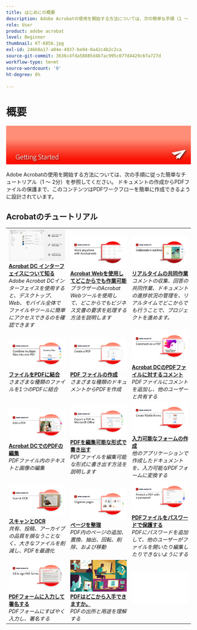 ```yaml
---
title: はじめにの概要
description: Adobe Acrobatの使用を開始する方法については、次の簡単な手順（1 ～ 2分）のチュートリアルを参照してください。
role: User
product: adobe acrobat
level: Beginner
thumbnail: KT-6856.jpg
exl-id: 24660a17-a04e-4937-be94-0a42c4b2c2ca
source-git-commit: 3636c4fda58885d4b7ac995c077d4429c6fa727d
workflow-type: tm+mt
source-wordcount: '0'
ht-degree: 0%

---
```


# 概要

![Acrobatスタートアップイメージ](../assets/Hero-GettingStarted.png)

Adobe Acrobatの使用を開始する方法については、次の手順に従った簡単なチュートリアル（1 ～ 2分）を参照してください。 ドキュメントの作成からPDFファイルの保護まで、このコンテンツはPDFワークフローを簡単に作成できるように設計されています。

## Acrobatのチュートリアル

<table style="table-layout:fixed">
<tr>
  <td>
    <a href="get-to-know-the-acrobat-dc-interface.md">
      <img alt="Acrobat DCインターフェイスの詳細" src="../assets/Interface.jpg" />
    </a>
    <div>
    <a href="get-to-know-the-acrobat-dc-interface.md"><strong>Acrobat DC インターフェイスについて知る</strong></a>
    </div>
    <em>Adobe Acrobat DCインターフェイスを使用すると、デスクトップ、Web、モバイル全体でファイルやツールに簡単にアクセスできるのを確認できます</em>
    <br>
  </td>
  <td>
    <a href="acrobatweb.md">
      <img alt="Acrobat Webを使用してどこからでも作業可能" src="../assets/Acrobatweb_1280.png" />
    </a>
    <div>
    <a href="acrobatweb.md"><strong>Acrobat Webを使用してどこからでも作業可能</strong></a>
    </div>
    <em>ブラウザーのAcrobat Webツールを使用して、どこからでもビジネス文書の要求を処理する方法を説明します</em>
    <br>
  </td>
  <td>
    <a href="collaborate.md">
      <img alt="リアルタイムの共同作業" src="../assets/Collaborate_1280.png" />
    </a>
    <div>
     <a href="collaborate.md"><strong>リアルタイムの共同作業</strong></a>
    </div>
    <em>コメントの収集、回答の共同作業、ドキュメントの進捗状況の管理を、リアルタイムでどこからでも行うことで、プロジェクトを進めます。</em>
    <br>
  </td>
</tr>
<tr>
  <td>
    <a href="combine-to-pdf.md">
      <img alt="ファイルをPDFに結合" src="../assets/Combine.jpg" />
    </a>
    <div>
     <a href="combine-to-pdf.md"><strong>ファイルをPDFに結合</strong></a>
    </div>
    <em>さまざまな種類のファイルを1つのPDFに結合</em>
    <br>
  </td>
  <td>
    <a href="create-pdf.md">
      <img alt="PDF ファイルの作成" src="../assets/Create.jpg" />
    </a>
    <div>
    <a href="create-pdf.md"><strong>PDF ファイルの作成</strong></a>
    </div>
    <em>さまざまな種類のドキュメントからPDFを作成</em>
    <br>
  </td>
  <td>
    <a href="comment-on-pdf-files.md">
      <img alt="Acrobat DCのPDFファイルに対するコメント" src="../assets/Comment.jpg" />
    </a>
    <div>
    <a href="comment-on-pdf-files.md"><strong>Acrobat DCのPDFファイルに対するコメント</strong></a>
    </div>
    <em>PDFファイルにコメントを追加し、他のユーザーと共有する</em>
    <br>
  </td>  
</tr>
<tr>
  <td>
    <a href="edit-pdf.md">
      <img alt="Acrobat DCでのPDFの編集" src="../assets/Edit.jpg" />
    </a>
    <div>
    <a href="edit-pdf.md"><strong>Acrobat DCでのPDFの編集</strong></a>
    </div>
    <em>PDFファイル内のテキストと画像の編集</em>
    <br>
  </td>
   <td>
    <a href="export-pdf.md">
      <img alt="PDFを編集可能な形式で書き出す" src="../assets/Export.jpg" />
    </a>
    <div>
    <a href="export-pdf.md"><strong>PDFを編集可能な形式で書き出す</strong></a>
    </div>
    <em>PDFファイルを編集可能な形式に書き出す方法を説明します</em>
    <br>
  </td>
  <td>
    <a href="create-fillable-forms.md">
      <img alt="入力可能なフォームの作成" src="../assets/Form.jpg" />
    </a>
    <div>
    <a href="create-fillable-forms.md"><strong>入力可能なフォームの作成</strong></a>
    </div>
    <em>他のアプリケーションで作成したドキュメントを、入力可能なPDFフォームに変換する</em>
    <br>
  </td>
</tr>
<tr>
  <td>
    <a href="scan-and-ocr.md">
      <img alt="スキャンとOCR" src="../assets/Scan.jpg" />
    </a>
    <div>
    <a href="scan-and-ocr.md"><strong>スキャンとOCR</strong></a>
    </div>
    <em>共有、投稿、アーカイブの品質を損なうことなく、大きなファイルを削減し、PDFを最適化</em>
    <br>
  </td>
  <td>
    <a href="organize.md">
      <img alt="ページを整理" src="../assets/Organize.jpg" />
    </a>
    <div>
    <a href="organize.md"><strong>ページを整理</strong></a>
    </div>
    <em>PDF内のページの追加、置換、抽出、回転、削除、および移動</em>
    <br>
  </td>
  <td>
    <a href="password-protect.md">
      <img alt="PDFファイルをパスワードで保護する" src="../assets/Protect.jpg" />
    </a>
    <div>
    <a href="password-protect.md"><strong>PDFファイルをパスワードで保護する</strong></a>
    </div>
    <em>PDFにパスワードを追加して、他のユーザーがファイルを開いたり編集したりできないようにする</em>
    <br>
  </td>
</tr>
<tr>
  <td>
    <a href="fill-and-sign.md">
      <img alt="PDFフォームに入力して署名する" src="../assets/FillSign.jpg" />
    </a>
    <div>
    <a href="fill-and-sign.md"><strong>PDFフォームに入力して署名する</strong></a>
    </div>
    <em>PDFフォームにすばやく入力し、署名する</em>
    <br>
  </td>
   <td>
    <a href="where-do-pdfs-come-from.md">
      <img alt="PDFはどこから入手できますか。" src="../assets/WherePDFs.jpg" />
    </a>
    <div>
    <a href="where-do-pdfs-come-from.md"><strong>PDFはどこから入手できますか。</strong></a>
    </div>
    <em>PDFの出所と用途を理解する</em>
    <br>
  </td>
  <td>
   <img alt="スペーサ" src="../assets/Whitespacer.png" />
    <div>
    <br>
  </td>
</tr>
</table>
